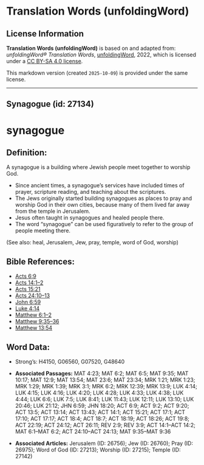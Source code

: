 # Translation Words (unfoldingWord)

## License Information

**Translation Words (unfoldingWord)** is based on and adapted from: _unfoldingWord® Translation Words_, [unfoldingWord](https://unfoldingword.org/utw), 2022, which is licensed under a [CC BY-SA 4.0 license](https://creativecommons.org/licenses/by-sa/4.0/legalcode.en).

This markdown version (created `2025-10-09`) is provided under the same license.



--------------------------------

## Synagogue (id: 27134)

synagogue
=========

Definition:
-----------

A synagogue is a building where Jewish people meet together to worship God.

* Since ancient times, a synagogue’s services have included times of prayer, scripture reading, and teaching about the scriptures.
* The Jews originally started building synagogues as places to pray and worship God in their own cities, because many of them lived far away from the temple in Jerusalem.
* Jesus often taught in synagogues and healed people there.
* The word “synagogue” can be used figuratively to refer to the group of people meeting there.

(See also: heal, Jerusalem, Jew, pray, temple, word of God, worship)

Bible References:
-----------------

* [Acts 6:9](https://ref.ly/Acts6:9)
* [Acts 14:1–2](https://ref.ly/Acts14:1-Acts14:2)
* [Acts 15:21](https://ref.ly/Acts15:21)
* [Acts 24:10–13](https://ref.ly/Acts24:10-Acts24:13)
* [John 6:59](https://ref.ly/John6:59)
* [Luke 4:14](https://ref.ly/Luke4:14)
* [Matthew 6:1–2](https://ref.ly/Matt6:1-Matt6:2)
* [Matthew 9:35–36](https://ref.ly/Matt9:35-Matt9:36)
* [Matthew 13:54](https://ref.ly/Matt13:54)

Word Data:
----------

* Strong’s: H4150, G06560, G07520, G48640

* **Associated Passages:** MAT 4:23; MAT 6:2; MAT 6:5; MAT 9:35; MAT 10:17; MAT 12:9; MAT 13:54; MAT 23:6; MAT 23:34; MRK 1:21; MRK 1:23; MRK 1:29; MRK 1:39; MRK 3:1; MRK 6:2; MRK 12:39; MRK 13:9; LUK 4:14; LUK 4:15; LUK 4:16; LUK 4:20; LUK 4:28; LUK 4:33; LUK 4:38; LUK 4:44; LUK 6:6; LUK 7:5; LUK 8:41; LUK 11:43; LUK 12:11; LUK 13:10; LUK 20:46; LUK 21:12; JHN 6:59; JHN 18:20; ACT 6:9; ACT 9:2; ACT 9:20; ACT 13:5; ACT 13:14; ACT 13:43; ACT 14:1; ACT 15:21; ACT 17:1; ACT 17:10; ACT 17:17; ACT 18:4; ACT 18:7; ACT 18:19; ACT 18:26; ACT 19:8; ACT 22:19; ACT 24:12; ACT 26:11; REV 2:9; REV 3:9; ACT 14:1–ACT 14:2; MAT 6:1–MAT 6:2; ACT 24:10–ACT 24:13; MAT 9:35–MAT 9:36
* **Associated Articles:** Jerusalem (ID: 26756); Jew (ID: 26760); Pray (ID: 26975); Word of God (ID: 27213); Worship (ID: 27215); Temple (ID: 27142)

